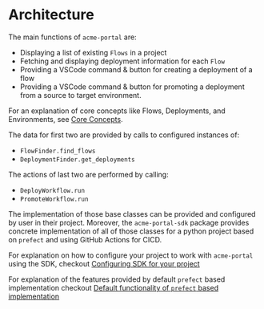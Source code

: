 # Architecture

The main functions of `acme-portal` are:

* Displaying a list of existing `Flows` in a project
* Fetching and displaying deployment information for each `Flow`
* Providing a VSCode command & button for creating a deployment of a flow
* Providing a VSCode command & button for promoting a deployment from a source to target environment.

For an explanation of core concepts like Flows, Deployments, and Environments, see [Core Concepts](../user/concepts.md).

The data for first two are provided by calls to configured instances of:

* `FlowFinder.find_flows`
* `DeploymentFinder.get_deployments`

The actions of last two are performed by calling:

* `DeployWorkflow.run`
* `PromoteWorkflow.run`

The implementation of those base classes can be provided and configured by user in their project. Moreover, the `acme-portal-sdk` package provides concrete implementation of all of those classes for a python project based on `prefect` and using GitHub Actions for CICD.

For explanation on how to configure your project to work with `acme-portal` using the SDK, checkout [Configuring SDK for your project](../user/user-guides.md#configuring-sdk-for-your-project)

For explanation of the features provided by default `prefect` based implementation checkout [Default functionality of `prefect` based implementation](../user/features.md#default-functionality-of-prefect-based-implementation)